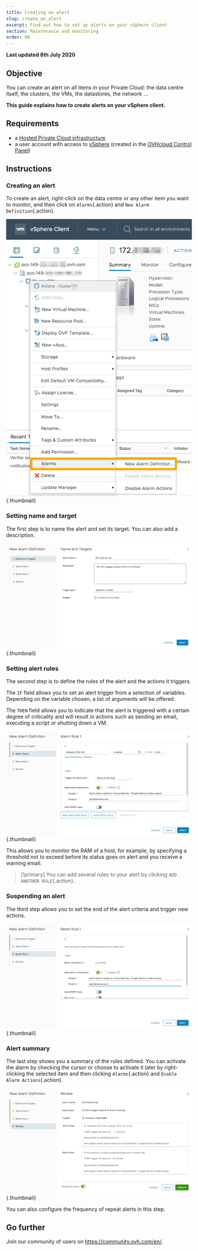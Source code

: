 ```yaml
---
title: Creating an alert
slug: create_an_alert
excerpt: Find out how to set up alerts on your vSphere client
section: Maintenance and monitoring
order: 09
---
```


**Last updated 8th July 2020**

## Objective

You can create an alert on all items in your Private Cloud: the data centre itself, the clusters, the VMs, the datastores, the network ...

**This guide explains how to create alerts on your vSphere client.**

## Requirements

- a [Hosted Private Cloud infrastructure](https://www.ovhcloud.com/en-ie/enterprise/products/hosted-private-cloud/)
- a user account with access to [vSphere](../login-vsphere-interface/) (created in the [OVHcloud Control Panel](https://www.ovh.com/auth/?action=gotomanager))

## Instructions

### Creating an alert

To create an alert, right-click on the data centre or any other item you want to monitor, and then click on `Alarms`{.action} and `New Alarm Definition`{.action}.

![Alert creation](images/alarms01.png){.thumbnail}

### Setting name and target

The first step is to name the alert and set its target. You can also add a description.

![Name and target](images/alarms02.png){.thumbnail}

### Setting alert rules

The second step is to define the rules of the alert and the actions it triggers.

The `IF` field allows you to set an alert trigger from a selection of variables. Depending on the variable chosen, a list of arguments will be offered.

The `THEN` field allows you to indicate that the alert is triggered with a certain degree of criticality and will result in actions such as sending an email, executing a script or shutting down a VM.

![Alert rules](images/alarms03.png){.thumbnail}

This allows you to monitor the RAM of a host, for example, by specifying a threshold not to exceed before its status goes on alert and you receive a warning email.

> [!primary]
> You can add several rules to your alert by clicking `ADD ANOTHER RULE`{.action}.
>

### Suspending an alert

The third step allows you to set the end of the alert criteria and trigger new actions.

![Suspending an alert](images/alarms04.png){.thumbnail}

### Alert summary

The last step shows you a summary of the rules defined. You can activate the alarm by checking the cursor or choose to activate it later by right-clicking the selected item and then clicking `Alarms`{.action} and `Enable Alarm Actions`{.action}.

![Alert summary](images/alarms05.png){.thumbnail}

You can also configure the frequency of repeat alerts in this step.

## Go further

Join our community of users on <https://community.ovh.com/en/>.
